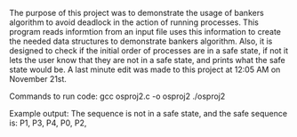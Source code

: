 The purpose of this project was to demonstrate the usage of bankers algorithm to avoid
deadlock in the action of running processes. This program reads informtion from an input file
uses this information to create the needed data structures to demonstrate bankers algorithm. 
Also, it is designed to check if the initial order of processes are in a safe state, if 
not it lets the user know that they are not in a safe state, and prints what the safe state would be.
A last minute edit was made to this project at 12:05 AM on November 21st.

Commands to run code:
gcc osproj2.c -o osproj2
./osproj2

Example output:
The sequence is not in a safe state, and the safe sequence is: P1, P3, P4, P0, P2, 

